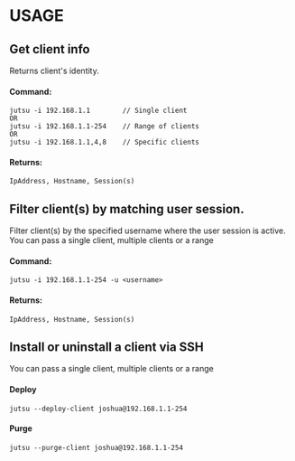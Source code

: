 # USAGE

## Get client info
Returns client's identity.
#### Command:
	jutsu -i 192.168.1.1		// Single client
	OR
	jutsu -i 192.168.1.1-254	// Range of clients
	OR
	jutsu -i 192.168.1.1,4,8	// Specific clients
#### Returns:
	IpAddress, Hostname, Session(s)

## Filter client(s) by matching user session.
Filter client(s) by the specified username where the user session is active.
You can pass a single client, multiple clients or a range
#### Command:
	jutsu -i 192.168.1.1-254 -u <username>
#### Returns:
	IpAddress, Hostname, Session(s)

## Install or uninstall a client via SSH
You can pass a single client, multiple clients or a range
#### Deploy
	jutsu --deploy-client joshua@192.168.1.1-254

#### Purge
	jutsu --purge-client joshua@192.168.1.1-254
